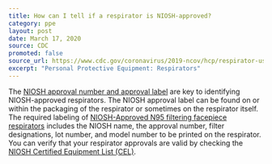 ```yaml
---
title: How can I tell if a respirator is NIOSH-approved?
category: ppe
layout: post
date: March 17, 2020
source: CDC
promoted: false
source_url: https://www.cdc.gov/coronavirus/2019-ncov/hcp/respirator-use-faq.html#respirators
excerpt: "Personal Protective Equipment: Respirators"
---
```


The [NIOSH approval number and approval label](https://www.cdc.gov/niosh/npptl/topics/respirators/disp_part/respsource1quest2.html) are key to identifying NIOSH-approved respirators. The NIOSH approval label can be found on or within the packaging of the respirator or sometimes on the respirator itself. The required labeling of [NIOSH-Approved N95 filtering facepiece respirators](https://www.cdc.gov/niosh/npptl/pdfs/N95-Infographic-Mask-Labeling-508.pdf) includes the NIOSH name, the approval number, filter designations, lot number, and model number to be printed on the respirator. You can verify that your respirator approvals are valid by checking the [NIOSH Certified Equipment List (CEL)](https://www.cdc.gov/niosh/npptl/topics/respirators/cel/default.html).
